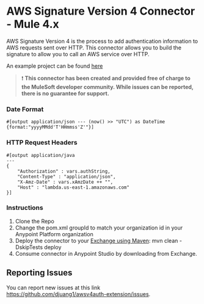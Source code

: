 # AWS Signature Version 4 Connector - Mule 4.x

AWS Signature Version 4 is the process to add authentication information to AWS requests sent over HTTP. This connector allows you to build the signature to allow you to call an AWS service over HTTP. 

An example project can be found [here](https://github.com/djuang1/aws-sig-v4-example-mule4)

> :exclamation: **This connector has been created and provided free of charge to the MuleSoft developer community. While issues can be reported, there is no guarantee for support.**

### Date Format
```
#[output application/json --- (now() >> "UTC") as DateTime  {format:"yyyyMMdd'T'HHmmss'Z'"}]
```

### HTTP Request Headers
```
#[output application/java
---
{
    "Authorization" : vars.authString,
    "Content-Type" : "application/json",
    "X-Amz-Date" : vars.xAmzDate ++ "",
    "Host" : "lambda.us-east-1.amazonaws.com"
}]
```

### Instructions

1.  Clone the Repo
2.  Change the pom.xml groupId to match your organization id in your Anypoint Platform organization
3.  Deploy the connector to your [Exchange using Maven](https://docs.mulesoft.com/exchange/to-publish-assets-maven):  mvn clean -DskipTests deploy
4.  Consume connector in Anypoint Studio by downloading from Exchange.

## Reporting Issues

You can report new issues at this link https://github.com/djuang1/awsv4auth-extension/issues.